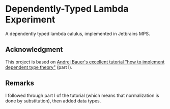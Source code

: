 # Dependently-Typed Lambda Experiment

A dependently typed lambda calulus, implemented in Jetbrains MPS.

## Acknowledgment

This project is based on [Andrej Bauer's excellent tutorial "how to implement dependent type theory"](http://math.andrej.com/2012/11/08/how-to-implement-dependent-type-theory-i/) (part I).

## Remarks

I followed through part I of the tutorial (which means that normalization is done by substitution), then added data types.

